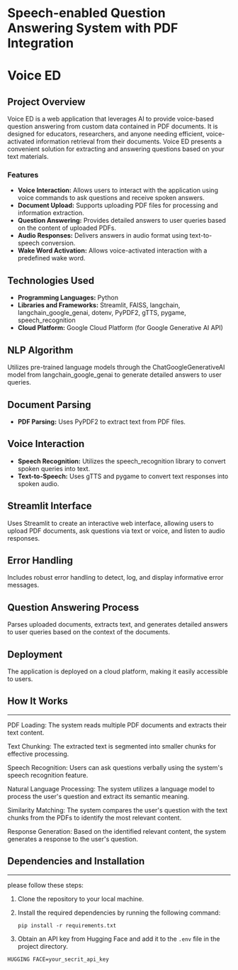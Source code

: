 # Speech-enabled Question Answering System with PDF Integration

# Voice ED

## Project Overview
Voice ED is a web application that leverages AI to provide voice-based question answering from custom data contained in PDF documents. It is designed for educators, researchers, and anyone needing efficient, voice-activated information retrieval from their documents. Voice ED presents a convenient solution for extracting and answering questions based on your text materials.

### Features
- **Voice Interaction:** Allows users to interact with the application using voice commands to ask questions and receive spoken answers.
- **Document Upload:** Supports uploading PDF files for processing and information extraction.
- **Question Answering:** Provides detailed answers to user queries based on the content of uploaded PDFs.
- **Audio Responses:** Delivers answers in audio format using text-to-speech conversion.
- **Wake Word Activation:** Allows voice-activated interaction with a predefined wake word.

## Technologies Used
- **Programming Languages:** Python
- **Libraries and Frameworks:** Streamlit, FAISS, langchain, langchain_google_genai, dotenv, PyPDF2, gTTS, pygame, speech_recognition
- **Cloud Platform:** Google Cloud Platform (for Google Generative AI API)

## NLP Algorithm
Utilizes pre-trained language models through the ChatGoogleGenerativeAI model from langchain_google_genai to generate detailed answers to user queries.

## Document Parsing
- **PDF Parsing:** Uses PyPDF2 to extract text from PDF files.

## Voice Interaction
- **Speech Recognition:** Utilizes the speech_recognition library to convert spoken queries into text.
- **Text-to-Speech:** Uses gTTS and pygame to convert text responses into spoken audio.

## Streamlit Interface
Uses Streamlit to create an interactive web interface, allowing users to upload PDF documents, ask questions via text or voice, and listen to audio responses.

## Error Handling
Includes robust error handling to detect, log, and display informative error messages.

## Question Answering Process
Parses uploaded documents, extracts text, and generates detailed answers to user queries based on the context of the documents.

## Deployment
The application is deployed on a cloud platform, making it easily accessible to users.
## How It Works
------------

PDF Loading: The system reads multiple PDF documents and extracts their text content.

Text Chunking: The extracted text is segmented into smaller chunks for effective processing.

Speech Recognition: Users can ask questions verbally using the system's speech recognition feature.

Natural Language Processing: The system utilizes a language model to process the user's question and extract its semantic meaning.

Similarity Matching: The system compares the user's question with the text chunks from the PDFs to identify the most relevant content.

Response Generation: Based on the identified relevant content, the system generates a response to the user's question.

## Dependencies and Installation
----------------------------
please follow these steps:

1. Clone the repository to your local machine.

2. Install the required dependencies by running the following command:
   ```
   pip install -r requirements.txt
   ```

3. Obtain an API key from Hugging Face and add it to the `.env` file in the project directory.
```commandline
HUGGING FACE=your_secrit_api_key
```
